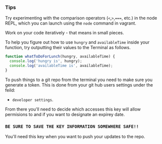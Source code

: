 ### Tips

Try experimenting with the comparison operators (`<`,`>`,`===`, etc.) in the node REPL, which you can launch using the `node` command in vagrant.

Work on your code iteratively - that means in small pieces.

To help you figure out how to use `hungry` and `availableTime` inside your function, try outputting their values to the Terminal as follows.

```javascript
function whatToDoForLunch(hungry, availableTime) {
  console.log('hungry is', hungry);
  console.log('availableTime is', availableTime);
}
```

To push things to a git repo from the terminal you need to make sure you generate a token. This is done from your git hub users settings under the feild:

- `developer settings`.

From there you'll need to decide which accesses this key will allow permisions to and if you want to designate an expirey date.

### `BE SURE TO SAVE THE KEY INFORMATION SOMEWHERE SAFE!!`

You'll need this key when you want to push your updates to the repo.
